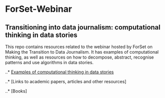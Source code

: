 # ForSet-Webinar
## Transitioning into data journalism: computational thinking in data stories 
This repo contains resources related to the webinar hosted by ForSet on Making the Transition to Data Journalism. It has examples of computational thinking, as well as resources on how to decompose, abstract, recognise patterns and use algorithms in data stories. 

..* [Examples of computational thinking in data stories](https://github.com/hanna-h2/ForSet-Webinar/blob/main/CTexamples.md)

..* [Links to academic papers, articles and other resources]

..* [Books]
